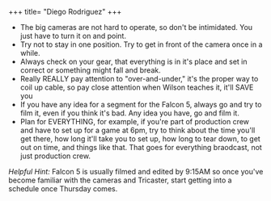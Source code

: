 +++
title= "Diego Rodriguez"
+++

- The big cameras are not hard to operate, so don't be intimidated. You just have to turn it on and point.
- Try not to stay in one position. Try to get in front of the camera once in a while.
- Always check on your gear, that everything is in it's place and set in correct or something might fall and break.
- Really REALLY pay attention to "over-and-under," it's the proper way to coil up cable, so pay close attention when Wilson teaches it, it'll SAVE you
- If you have any idea for a segment for the Falcon 5, always go and try to film it, even if you think it's bad. Any idea you have, go and film it. 
- Plan for EVERYTHING, for example, if you're part of production crew and have to set up for a game at 6pm, try to think about the time you'll get there, how long it'll take you to set up, how long to tear down, to get out on time, and things like that. That goes for everything braodcast, not just production crew.

*Helpful Hint:* Falcon 5 is usually filmed and edited by 9:15AM so once you've become familiar with the cameras and Tricaster, start getting into a schedule once Thursday comes.